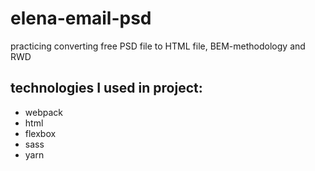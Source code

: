 # elena-email-psd
practicing converting free PSD file to HTML file, BEM-methodology and RWD

## technologies I used in project:
* webpack
* html
* flexbox
* sass
* yarn
